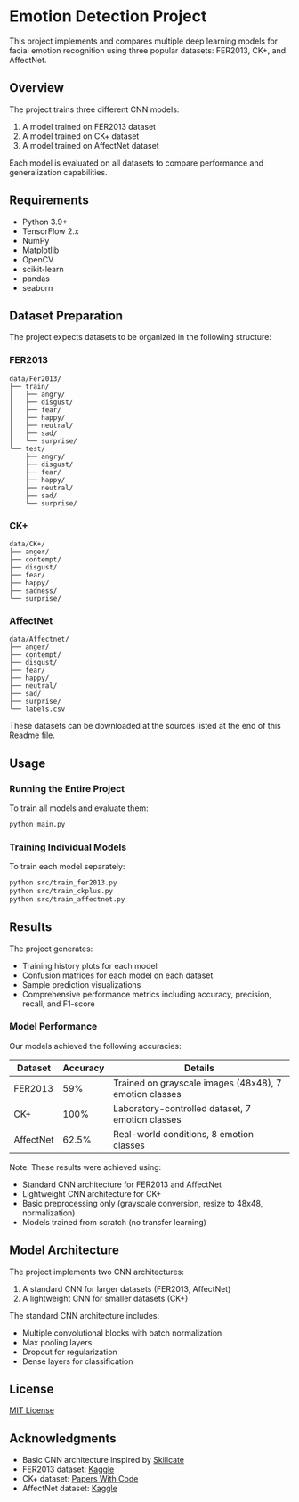 # Emotion Detection Project

This project implements and compares multiple deep learning models for facial emotion recognition using three popular datasets: FER2013, CK+, and AffectNet.

## Overview

The project trains three different CNN models:
1. A model trained on FER2013 dataset
2. A model trained on CK+ dataset
3. A model trained on AffectNet dataset

Each model is evaluated on all datasets to compare performance and generalization capabilities.


## Requirements

- Python 3.9+
- TensorFlow 2.x
- NumPy
- Matplotlib
- OpenCV
- scikit-learn
- pandas
- seaborn



## Dataset Preparation

The project expects datasets to be organized in the following structure:

### FER2013

```
data/Fer2013/
├── train/
│   ├── angry/
│   ├── disgust/
│   ├── fear/
│   ├── happy/
│   ├── neutral/
│   ├── sad/
│   └── surprise/
└── test/
    ├── angry/
    ├── disgust/
    ├── fear/
    ├── happy/
    ├── neutral/
    ├── sad/
    └── surprise/
```

### CK+

```
data/CK+/
├── anger/
├── contempt/
├── disgust/
├── fear/
├── happy/
├── sadness/
└── surprise/
```

### AffectNet

```
data/Affectnet/
├── anger/
├── contempt/
├── disgust/
├── fear/
├── happy/
├── neutral/
├── sad/
├── surprise/
└── labels.csv
```
These datasets can be downloaded at the sources listed at the end of this Readme file.


## Usage

### Running the Entire Project

To train all models and evaluate them:

```bash
python main.py
```

### Training Individual Models

To train each model separately:

```bash
python src/train_fer2013.py
python src/train_ckplus.py
python src/train_affectnet.py
```



## Results

The project generates:
- Training history plots for each model
- Confusion matrices for each model on each dataset
- Sample prediction visualizations
- Comprehensive performance metrics including accuracy, precision, recall, and F1-score

### Model Performance

Our models achieved the following accuracies:

| Dataset   | Accuracy | Details                                                |
|-----------|----------|--------------------------------------------------------|
| FER2013   | 59%      | Trained on grayscale images (48x48), 7 emotion classes |
| CK+       | 100%     | Laboratory-controlled dataset, 7 emotion classes       |
| AffectNet | 62.5%    | Real-world conditions, 8 emotion classes               |

Note: These results were achieved using:
- Standard CNN architecture for FER2013 and AffectNet
- Lightweight CNN architecture for CK+
- Basic preprocessing only (grayscale conversion, resize to 48x48, normalization)
- Models trained from scratch (no transfer learning)

## Model Architecture

The project implements two CNN architectures:
1. A standard CNN for larger datasets (FER2013, AffectNet)
2. A lightweight CNN for smaller datasets (CK+)

The standard CNN architecture includes:
- Multiple convolutional blocks with batch normalization
- Max pooling layers
- Dropout for regularization
- Dense layers for classification

## License

[MIT License](LICENSE)

## Acknowledgments
- Basic CNN architecture inspired by [Skillcate](https://medium.com/@skillcate/emotion-detection-model-using-cnn-a-complete-guide-831db1421fae)
- FER2013 dataset: [Kaggle](https://www.kaggle.com/datasets/astraszab/facial-expression-dataset-image-folders-fer2013)
- CK+ dataset: [Papers With Code](https://www.paperswithcode.com/dataset/ck)
- AffectNet dataset: [Kaggle](https://www.kaggle.com/datasets/mstjebashazida/affectnet?select=archive+%283%29)